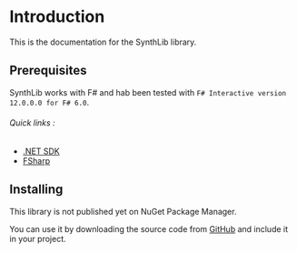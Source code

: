 # Introduction

This is the documentation for the SynthLib library.

## Prerequisites

SynthLib works with F# and hab been tested with `F# Interactive version 12.0.0.0 for F# 6.0`.

###### Quick links :
- [.NET SDK](https://dotnet.microsoft.com/en-us/download)
- [FSharp](https://fsharp.org/)

## Installing

This library is not published yet on NuGet Package Manager.

You can use it by downloading the source code from [GitHub](https://PaulMarisOUMary/SynthLib/tree/master/src) and include it in your project.